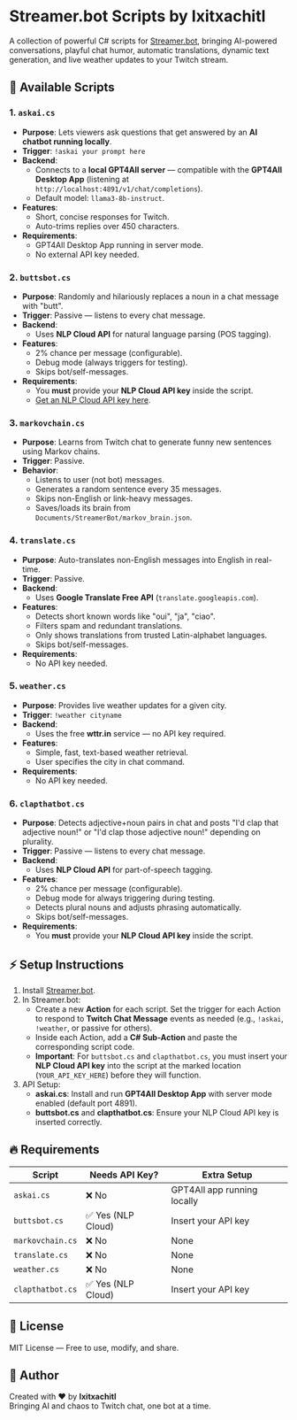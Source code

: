 # Streamer.bot Scripts by Ixitxachitl

A collection of powerful C# scripts for [Streamer.bot](https://streamer.bot/), bringing AI-powered conversations, playful chat humor, automatic translations, dynamic text generation, and live weather updates to your Twitch stream.

## 📜 Available Scripts

### 1. `askai.cs`
- **Purpose**: Lets viewers ask questions that get answered by an **AI chatbot running locally**.
- **Trigger**: `!askai your prompt here`
- **Backend**:
  - Connects to a **local GPT4All server** — compatible with the **GPT4All Desktop App** (listening at `http://localhost:4891/v1/chat/completions`).
  - Default model: `llama3-8b-instruct`.
- **Features**:
  - Short, concise responses for Twitch.
  - Auto-trims replies over 450 characters.
- **Requirements**:
  - GPT4All Desktop App running in server mode.
  - No external API key needed.

### 2. `buttsbot.cs`
- **Purpose**: Randomly and hilariously replaces a noun in a chat message with "butt".
- **Trigger**: Passive — listens to every chat message.
- **Backend**:
  - Uses **NLP Cloud API** for natural language parsing (POS tagging).
- **Features**:
  - 2% chance per message (configurable).
  - Debug mode (always triggers for testing).
  - Skips bot/self-messages.
- **Requirements**:
  - You **must** provide your **NLP Cloud API key** inside the script.
  - [Get an NLP Cloud API key here](https://nlpcloud.io/).

### 3. `markovchain.cs`
- **Purpose**: Learns from Twitch chat to generate funny new sentences using Markov chains.
- **Trigger**: Passive.
- **Behavior**:
  - Listens to user (not bot) messages.
  - Generates a random sentence every 35 messages.
  - Skips non-English or link-heavy messages.
  - Saves/loads its brain from `Documents/StreamerBot/markov_brain.json`.

### 4. `translate.cs`
- **Purpose**: Auto-translates non-English messages into English in real-time.
- **Trigger**: Passive.
- **Backend**:
  - Uses **Google Translate Free API** (`translate.googleapis.com`).
- **Features**:
  - Detects short known words like "oui", "ja", "ciao".
  - Filters spam and redundant translations.
  - Only shows translations from trusted Latin-alphabet languages.
  - Skips bot/self-messages.
- **Requirements**:
  - No API key needed.

### 5. `weather.cs`
- **Purpose**: Provides live weather updates for a given city.
- **Trigger**: `!weather cityname`
- **Backend**:
  - Uses the free **wttr.in** service — no API key required.
- **Features**:
  - Simple, fast, text-based weather retrieval.
  - User specifies the city in chat command.
- **Requirements**:
  - No API key needed.

### 6. `clapthatbot.cs`
- **Purpose**: Detects adjective+noun pairs in chat and posts "I'd clap that adjective noun!" or "I'd clap those adjective noun!" depending on plurality.
- **Trigger**: Passive — listens to every chat message.
- **Backend**:
  - Uses **NLP Cloud API** for part-of-speech tagging.
- **Features**:
  - 2% chance per message (configurable).
  - Debug mode for always triggering during testing.
  - Detects plural nouns and adjusts phrasing automatically.
  - Skips bot/self-messages.
- **Requirements**:
  - You **must** provide your **NLP Cloud API key** inside the script.

## ⚡ Setup Instructions

1. Install [Streamer.bot](https://streamer.bot/).
2. In Streamer.bot:
   - Create a new **Action** for each script. Set the trigger for each Action to respond to **Twitch Chat Message** events as needed (e.g., `!askai`, `!weather`, or passive for others).
   - Inside each Action, add a **C# Sub-Action** and paste the corresponding script code.
   - **Important**: For `buttsbot.cs` and `clapthatbot.cs`, you must insert your **NLP Cloud API key** into the script at the marked location (`YOUR_API_KEY_HERE`) before they will function.
3. API Setup:
   - **askai.cs**: Install and run **GPT4All Desktop App** with server mode enabled (default port 4891).
   - **buttsbot.cs** and **clapthatbot.cs**: Ensure your NLP Cloud API key is inserted correctly.

## 🔥 Requirements

| Script            | Needs API Key?            | Extra Setup                         |
|-------------------|----------------------------|-------------------------------------|
| `askai.cs`        | ❌ No                    | GPT4All app running locally         |
| `buttsbot.cs`     | ✅ Yes (NLP Cloud)        | Insert your API key                 |
| `markovchain.cs`  | ❌ No                    | None                                |
| `translate.cs`    | ❌ No                    | None                                |
| `weather.cs`      | ❌ No                    | None                                |
| `clapthatbot.cs`  | ✅ Yes (NLP Cloud)        | Insert your API key                 |

## 📄 License

MIT License — Free to use, modify, and share.

## 🙌 Author

Created with ❤️ by **Ixitxachitl**  
Bringing AI and chaos to Twitch chat, one bot at a time.
